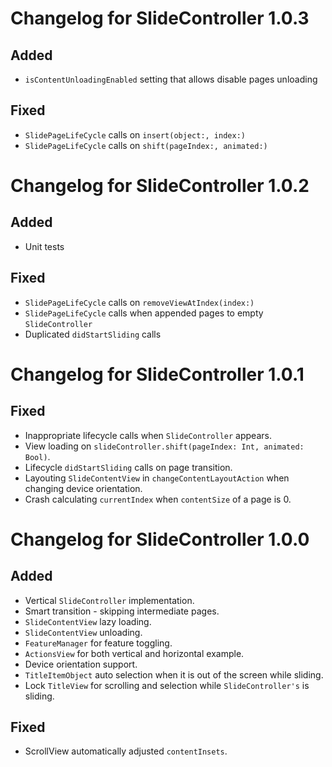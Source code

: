 # Changelog for SlideController 1.0.3
## Added
* ``isContentUnloadingEnabled`` setting that allows disable pages unloading
## Fixed
* ``SlidePageLifeCycle`` calls on ``insert(object:, index:)`` 
* ``SlidePageLifeCycle`` calls on ``shift(pageIndex:, animated:)``

# Changelog for SlideController 1.0.2
## Added
* Unit tests
## Fixed
* ``SlidePageLifeCycle`` calls on ``removeViewAtIndex(index:)`` 
* ``SlidePageLifeCycle`` calls when appended pages to empty ``SlideController``
* Duplicated ``didStartSliding`` calls

# Changelog for SlideController 1.0.1
## Fixed
* Inappropriate lifecycle calls when ``SlideController`` appears.
* View loading on ``slideController.shift(pageIndex: Int, animated: Bool)``.
* Lifecycle ``didStartSliding`` calls on page transition.
* Layouting ``SlideContentView`` in ``changeContentLayoutAction`` when changing device orientation.
* Crash calculating ``currentIndex`` when ``contentSize`` of a page is 0.

# Changelog for SlideController 1.0.0
## Added
* Vertical ``SlideController`` implementation.
* Smart transition - skipping intermediate pages.
* ``SlideContentView`` lazy loading.
* ``SlideContentView`` unloading.
* ``FeatureManager`` for feature toggling.
* ``ActionsView`` for both vertical and horizontal example.
* Device orientation support.
* ``TitleItemObject`` auto selection when it is out of the screen while sliding.
* Lock ``TitleView`` for scrolling and selection while ``SlideController's`` is sliding.
## Fixed
* ScrollView automatically adjusted ``contentInsets``.